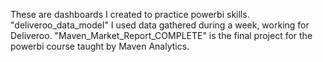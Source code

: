 These are dashboards I created to practice powerbi skills. "deliveroo_data_model" I used data gathered during a week, working for Deliveroo. "Maven_Market_Report_COMPLETE" is the final project for the powerbi course taught by Maven Analytics.
